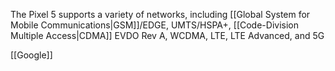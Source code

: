 The Pixel 5 supports a variety of networks, including [[Global System for Mobile Communications|GSM]]/EDGE, UMTS/HSPA+, [[Code-Division Multiple Access|CDMA]] EVDO Rev A, WCDMA, LTE, LTE Advanced, and 5G

[[Google]]